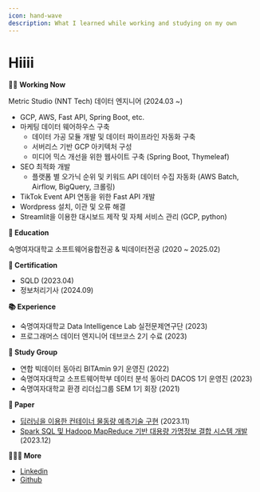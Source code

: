 ```yaml
---
icon: hand-wave
description: What I learned while working and studying on my own
---
```


# Hiiii

👩‍💻 **Working Now**

Metric Studio (NNT Tech) 데이터 엔지니어 (2024.03 \~)

* GCP, AWS, Fast API, Spring Boot, etc.
* 마케팅 데이터 웨어하우스 구축
  * 데이터 가공 모듈 개발 및 데이터 파이프라인 자동화 구축
  * 서버리스 기반 GCP 아키텍처 구성
  * 미디어 믹스 개선을 위한 웹사이트 구축 (Spring Boot, Thymeleaf)
* SEO 최적화 개발
  * 플랫폼 별 오가닉 순위 및 키워드 API 데이터 수집 자동화 (AWS Batch, Airflow, BigQuery, 크롤링)
*  TikTok Event API 연동을 위한 Fast API 개발&#x20;
* Wordpress 설치, 이관 및 오류 해결
* Streamlit을 이용한 대시보드 제작 및 자체 서비스 관리 (GCP, python)

**🏫 Education**

숙명여자대학교 소프트웨어융합전공 & 빅데이터전공 (2020 \~ 2025.02)

**📄 Certification**

* SQLD (2023.04)
* 정보처리기사 (2024.09)

**📚 Experience**

* 숙명여자대학교 Data Intelligence Lab 실전문제연구단 (2023)
* 프로그래머스 데이터 엔지니어 데브코스 2기 수료 (2023)

**👥 Study Group**

* 연합 빅데이터 동아리 BITAmin 9기 운영진 (2022)
* 숙명여자대학교 소프트웨어학부 데이터 분석 동아리 DACOS 1기 운영진 (2023)
* 숙명여자대학교 환경 리더십그룹 SEM 1기 회장 (2021)

**📃 Paper**

* [딥러닝을 이용한 컨테이너 물동량 예측기술 구현](https://koreascience.kr/article/CFKO202333854992270.page) (2023.11)
* [Spark SQL 및 Hadoop MapReduce 기반 대용량 가명정보 결합 시스템 개발](https://www.dbpia.co.kr/journal/articleDetail?nodeId=NODE11705448) (2023.12)

**💁🏻‍♀️ More**&#x20;

* [Linkedin](https://www.linkedin.com/in/bokyung124/)
* [Github](https://github.com/bokyung124)
